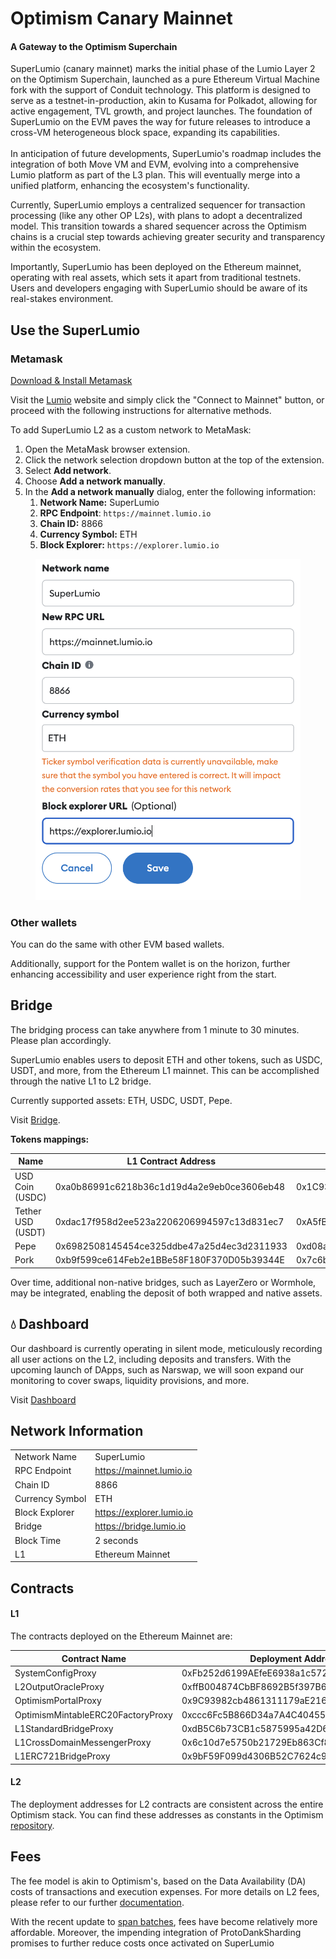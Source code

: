 # Optimism Canary Mainnet

#### A Gateway to the Optimism Superchain

SuperLumio (сanary mainnet) marks the initial phase of the Lumio Layer 2 on the Optimism Superchain, launched as a pure Ethereum Virtual Machine fork with the support of Conduit technology. This platform is designed to serve as a testnet-in-production, akin to Kusama for Polkadot, allowing for active engagement, TVL growth, and project launches. The foundation of SuperLumio on the EVM paves the way for future releases to introduce a cross-VM heterogeneous block space, expanding its capabilities.\
\
In anticipation of future developments, SuperLumio's roadmap includes the integration of both Move VM and EVM, evolving into a comprehensive Lumio platform as part of the L3 plan. This will eventually merge into a unified platform, enhancing the ecosystem's functionality.&#x20;

Currently, SuperLumio employs a centralized sequencer for transaction processing (like any other OP L2s), with plans to adopt a decentralized model. This transition towards a shared sequencer across the Optimism chains is a crucial step towards achieving greater security and transparency within the ecosystem.

Importantly, SuperLumio has been deployed on the Ethereum mainnet, operating with real assets, which sets it apart from traditional testnets. Users and developers engaging with SuperLumio should be aware of its real-stakes environment.

## Use the SuperLumio

### Metamask

[Download & Install Metamask](https://metamask.io/)

Visit the [Lumio](https://lumio.io) website and simply click the "Connect to Mainnet" button, or proceed with the following instructions for alternative methods.

To add SuperLumio L2 as a custom network to MetaMask:

1. Open the MetaMask browser extension.
2. Click the network selection dropdown button at the top of the extension.
3. Select **Add network**.
4. Choose **Add a network manually**.
5. In the **Add a network manually** dialog, enter the following information:
   1. **Network Name:** SuperLumio
   2. **RPC Endpoint**: `https://mainnet.lumio.io`
   3. **Chain ID:** 8866
   4. **Currency Symbol:** ETH
   5. **Block Explorer:** `https://explorer.lumio.io`

<figure><img src="../.gitbook/assets/Снимок экрана 2024-02-28 в 04.00.49.png" alt=""><figcaption></figcaption></figure>

### Other wallets

You can do the same with other EVM based wallets.

Additionally, support for the Pontem wallet is on the horizon, further enhancing accessibility and user experience right from the start.

## Bridge

The bridging process can take anywhere from 1 minute to 30 minutes. Please plan accordingly.

SuperLumio enables users to deposit ETH and other tokens, such as USDC, USDT, and more, from the Ethereum L1 mainnet. This can be accomplished through the native L1 to L2 bridge.

Currently supported assets: ETH, USDC, USDT, Pepe.

Visit [Bridge](https://superbridge.lumio.io/).

**Tokens mappings:**

| Name              | L1 Contract Address                        | L2 Contract Address                        |
| ----------------- | ------------------------------------------ | ------------------------------------------ |
| USD Coin (USDC)   | 0xa0b86991c6218b36c1d19d4a2e9eb0ce3606eb48 | 0x1C93569537a52c144b6B24640F72d74b6c1B0f3C |
| Tether USD (USDT) | 0xdac17f958d2ee523a2206206994597c13d831ec7 | 0xA5fB245fb37663F3C97F3000A4eEB6497AB6e3dd |
| Pepe              | 0x6982508145454ce325ddbe47a25d4ec3d2311933 | 0xd08a2917653d4e460893203471f0000826fb4034 |
| Pork              | 0xb9f599ce614Feb2e1BBe58F180F370D05b39344E | 0x7c6b91D9Be155A6Db01f749217d76fF02A7227F2 |

Over time, additional non-native bridges, such as LayerZero or Wormhole, may be integrated, enabling the deposit of both wrapped and native assets.

## :droplet: Dashboard

Our dashboard is currently operating in silent mode, meticulously recording all user actions on the L2, including deposits and transfers. With the upcoming launch of DApps, such as Narswap, we will soon expand our monitoring to cover swaps, liquidity provisions, and more.

Visit [Dashboard](https://dashboard.lumio.io/)

## Network Information

|                 |                           |
| --------------- | ------------------------- |
| Network Name    | SuperLumio                |
| RPC Endpoint    | https://mainnet.lumio.io  |
| Chain ID        | 8866                      |
| Currency Symbol | ETH                       |
| Block Explorer  | https://explorer.lumio.io |
| Bridge          | https://bridge.lumio.io   |
| Block Time      | 2 seconds                 |
| L1              | Ethereum Mainnet          |

## Contracts

#### L1

The contracts deployed on the Ethereum Mainnet are:

| Contract Name                     | Deployment Addresses                       |
| --------------------------------- | ------------------------------------------ |
| SystemConfigProxy                 | 0xFb252d6199AEfeE6938a1c57213AAd96ecD2650c |
| L2OutputOracleProxy               | 0xffB004874CbBF8692B5f397B602f4B8a630aeD59 |
| OptimismPortalProxy               | 0x9C93982cb4861311179aE216d1B7fD61232DE1f0 |
| OptimismMintableERC20FactoryProxy | 0xccc6Fc5B866D34a7A4C40455a3cCfaa0cbFc145B |
| L1StandardBridgeProxy             | 0xdB5C6b73CB1c5875995a42D64C250BF8BC69a8bc |
| L1CrossDomainMessengerProxy       | 0x6c10d7e5750b21729Eb863Cf89E5b48850E6d97D |
| L1ERC721BridgeProxy               | 0x9bF59F099d4306B52C7624c90B6d5FD75ab8513b |

#### L2

The deployment addresses for L2 contracts are consistent across the entire Optimism stack. You can find these addresses as constants in the Optimism [repository](https://github.com/ethereum-optimism/optimism/blob/c87a469d7d679e8a4efbace56c3646b925bcc009/packages/core-utils/src/optimism/constants.ts#L11).

## Fees

The fee model is akin to Optimism's, based on the Data Availability (DA) costs of transactions and execution expenses. For more details on L2 fees, please refer to our further [documentation](https://docs.optimism.io/stack/transactions/fees).&#x20;

With the recent update to [span batches](https://x.com/optimism/status/1760711365168353442?s=46\&t=IPOCXW0FiDbuT5rNrxqOLA), fees have become relatively more affordable. Moreover, the impending integration of ProtoDankSharding promises to further reduce costs once activated on SuperLumio

